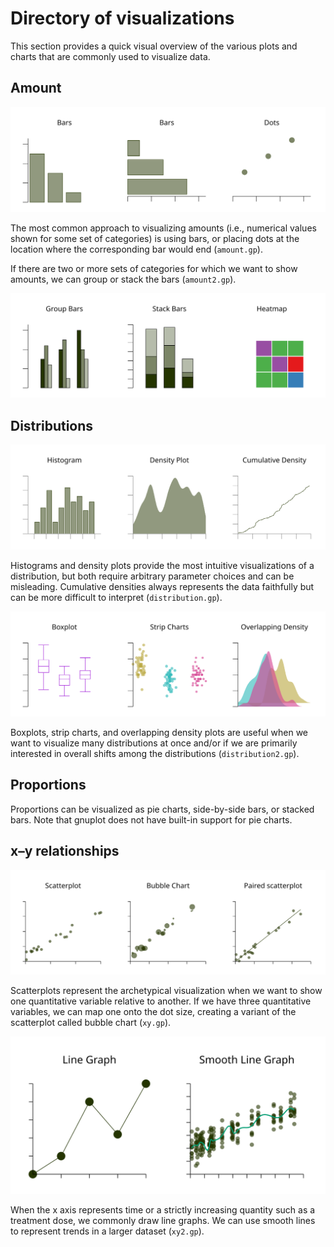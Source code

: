 # Directory of visualizations

This section provides a quick visual overview of the various plots and charts that are commonly used to visualize data.

## Amount

<img src="img/amount.svg">

The most common approach to visualizing amounts (i.e., numerical values shown for some set of categories) is using bars, or placing dots at the location where the corresponding bar would end (`amount.gp`).

If there are two or more sets of categories for which we want to show amounts, we can group or stack the bars (`amount2.gp`).

<img src="img/amount2.svg">

## Distributions

<img src="img/distribution.svg">

Histograms and density plots provide the most intuitive visualizations of a distribution, but both require arbitrary parameter choices and can be misleading. Cumulative densities always represents the data faithfully but can be more difficult to interpret (`distribution.gp`).

<img src="img/distribution2.svg">

Boxplots, strip charts, and overlapping density plots are useful when we want to visualize many distributions at once and/or if we are primarily interested in overall shifts among the distributions (`distribution2.gp`).

## Proportions

Proportions can be visualized as pie charts, side-by-side bars, or stacked bars. Note that gnuplot does not have built-in support for pie charts.

## x–y relationships

<img src="img/xy.svg">

Scatterplots represent the archetypical visualization when we want to show one quantitative variable relative to another. If we have three quantitative variables, we can map one onto the dot size, creating a variant of the scatterplot called bubble chart (`xy.gp`).

<img src="img/xy2.svg">

When the x axis represents time or a strictly increasing quantity such as a treatment dose, we commonly draw line graphs. We can use smooth lines to represent trends in a larger dataset (`xy2.gp`).